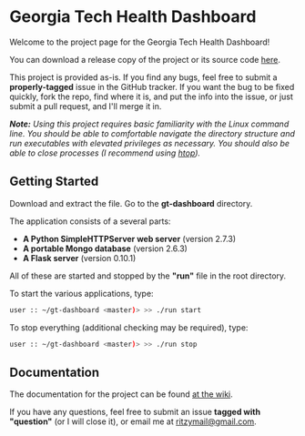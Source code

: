 Georgia Tech Health Dashboard
============

Welcome to the project page for the Georgia Tech Health Dashboard!

You can download a release copy of the project or its source code [here]. 

This project is provided as-is. If you find any bugs, feel free to submit a **properly-tagged** issue in the GitHub tracker. If you want the bug to be fixed quickly, fork the repo, find where it is, and put the info into the issue, or just submit a pull request, and I'll merge it in. 

***Note:***
*Using this project requires basic familiarity with the Linux command line. You should be able to comfortable navigate the directory structure and run executables with elevated privileges as necessary. You should also be able to close processes (I recommend using [htop]).*

Getting Started
--------------

Download and extract the file. Go to the **gt-dashboard** directory. 

The application consists of a several parts:

 - **A Python SimpleHTTPServer web server** (version 2.7.3)
 - **A portable Mongo database** (version 2.6.3)
 - **A Flask server** (version 0.10.1)

All of these are started and stopped by the **"run"** file in the root directory. 

To start the various applications, type:

```zsh
user :: ~/gt-dashboard <master)> >> ./run start
```

To stop everything (additional checking may be required), type:

```zsh
user :: ~/gt-dashboard <master)> >> ./run stop
```
Documentation
------------

The documentation for the project can be found [at the wiki]. 

If you have any questions, feel free to submit an issue **tagged with "question"** (or I will close it), or email me at [ritzymail@gmail.com]. 

[at the wiki]:https://github.com/ritwikd/gt-dashboard/wiki/Overview
[ritzymail@gmail.com]:mailto:ritzymail@gmail.com
[here]:https://github.com/ritwikd/gt-dashboard/releases/latest
[htop]:http://hisham.hm/htop/
